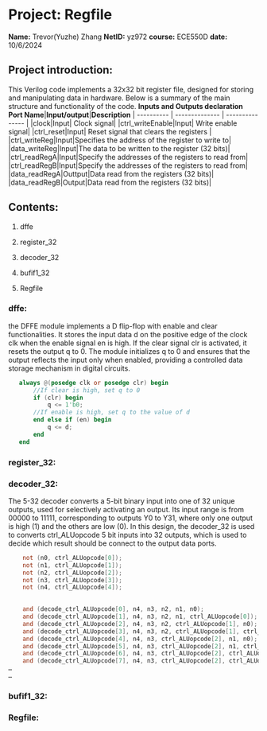 # Project: Regfile
**Name:** Trevor(Yuzhe) Zhang 
**NetID:** yz972
**course:** ECE550D
**date:** 10/6/2024

## Project introduction:
This Verilog code implements a 32x32 bit register file, designed for storing and manipulating data in hardware. 
Below is a summary of the main structure and functionality of the code.
**Inputs and Outputs declaration**
**Port Name**|**Input/output**|**Description**
| ---------- | -------------- | --------------- | 
|clock|Input| Clock signal|
|ctrl_writeEnable|Input| Write enable signal|
|ctrl_reset|Input| Reset signal that clears the registers |
|ctrl_writeReg|Input|Specifies the address of the register to write to|
|data_writeReg|Input|The data to be written to the register (32 bits)|
|ctrl_readRegA|Input|Specify the addresses of the registers to read from|
|ctrl_readRegB|Input|Specify the addresses of the registers to read from|
|data_readRegA|Outtput|Data read from the registers (32 bits)|
|data_readRegB|Output|Data read from the registers (32 bits)|
## Contents:

1. dffe

2. register_32

3. decoder_32

4. bufif1_32

5. Regfile

### dffe:
the DFFE module implements a D flip-flop with enable and clear functionalities. It stores the input data d on the positive edge of the clock clk when the enable signal en is high. If the clear signal clr is activated, it resets the output q to 0. The module initializes q to 0 and ensures that the output reflects the input only when enabled, providing a controlled data storage mechanism in digital circuits.
```Verilog code(key part)
   always @(posedge clk or posedge clr) begin
       //If clear is high, set q to 0
       if (clr) begin
           q <= 1'b0;
       //If enable is high, set q to the value of d
       end else if (en) begin
           q <= d;
       end
   end
```
### register_32:

### decoder_32:
The 5-32 decoder converts a 5-bit binary input into one of 32 unique outputs, used for selectively activating an output. Its input range is from 00000 to 11111, corresponding to outputs Y0 to Y31, where only one output is high (1) and the others are low (0). In this design, the decoder_32 is used to converts ctrl_ALUopcode 5 bit inputs into 32 outputs, which is used to decide which result should be connect to the output data ports.
```Verilog code(key part)
    not (n0, ctrl_ALUopcode[0]);
    not (n1, ctrl_ALUopcode[1]);
    not (n2, ctrl_ALUopcode[2]);
    not (n3, ctrl_ALUopcode[3]);
    not (n4, ctrl_ALUopcode[4]);

    
    and (decode_ctrl_ALUopcode[0], n4, n3, n2, n1, n0);
    and (decode_ctrl_ALUopcode[1], n4, n3, n2, n1, ctrl_ALUopcode[0]);
    and (decode_ctrl_ALUopcode[2], n4, n3, n2, ctrl_ALUopcode[1], n0);
    and (decode_ctrl_ALUopcode[3], n4, n3, n2, ctrl_ALUopcode[1], ctrl_ALUopcode[0]);
    and (decode_ctrl_ALUopcode[4], n4, n3, ctrl_ALUopcode[2], n1, n0);
    and (decode_ctrl_ALUopcode[5], n4, n3, ctrl_ALUopcode[2], n1, ctrl_ALUopcode[0]);
    and (decode_ctrl_ALUopcode[6], n4, n3, ctrl_ALUopcode[2], ctrl_ALUopcode[1], n0);
    and (decode_ctrl_ALUopcode[7], n4, n3, ctrl_ALUopcode[2], ctrl_ALUopcode[1], ctrl_ALUopcode[0]);
…
…
```   
### bufif1_32:

### Regfile:


